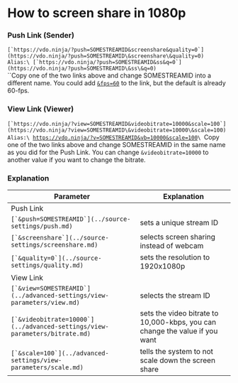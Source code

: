 # How to screen share in 1080p

### Push Link (Sender)

``[`https://vdo.ninja/?push=SOMESTREAMID&screenshare&quality=0`](https://vdo.ninja/?push=SOMESTREAMID\&screenshare\&quality=0)``\
``Alias:\
[`https://vdo.ninja/?push=SOMESTREAMID&ss&q=0`](https://vdo.ninja/?push=SOMESTREAMID\&ss\&q=0)``\
``Copy one of the two links above and change SOMESTREAMID into a different name. You could add [`&fps=60`](../source-settings/and-framerate.md) to the link, but the default is already 60-fps.

### View Link (Viewer)

``[`https://vdo.ninja/?view=SOMESTREAMID&videobitrate=10000&scale=100`](https://vdo.ninja/?view=SOMESTREAMID\&videobitrate=10000\&scale=100)``\
``Alias:\
``[`https://vdo.ninja/?v=SOMESTREAMID&vb=10000&scale=100`](https://vdo.ninja/?v=SOMESTREAMID\&vb=10000\&scale=100)``\
``Copy one of the two links above and change SOMESTREAMID in the same name as you did for the Push Link. You can change `&videobitrate=10000` to another value if you want to change the bitrate.

### Explanation

| Parameter                                                                    | Explanation                                                                 |
| ---------------------------------------------------------------------------- | --------------------------------------------------------------------------- |
| Push Link                                                                    |                                                                             |
| ``[`&push=SOMESTREAMID`](../source-settings/push.md)``                       | sets a unique stream ID                                                     |
| ``[`&screenshare`](../source-settings/screenshare.md)``                      | selects screen sharing instead of webcam                                    |
| ``[`&quality=0`](../source-settings/quality.md)``                            | sets the resolution to 1920x1080p                                           |
| View Link                                                                    |                                                                             |
| ``[`&view=SOMESTREAMID`](../advanced-settings/view-parameters/view.md)``     | selects the stream ID                                                       |
| ``[`&videobitrate=10000`](../advanced-settings/view-parameters/bitrate.md)`` | sets the video bitrate to 10,000-kbps, you can change the value if you want |
| ``[`&scale=100`](../advanced-settings/view-parameters/scale.md)``            | tells the system to not scale down the screen share                         |
